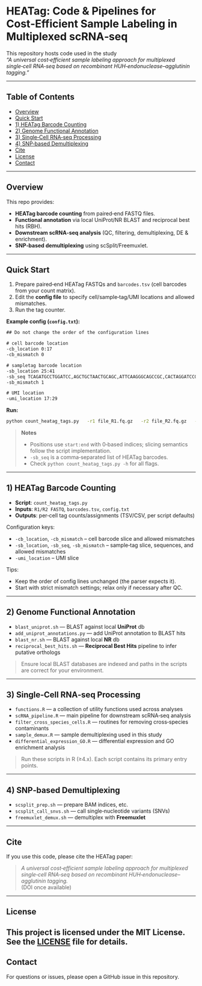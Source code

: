 # HEATag: Code & Pipelines for Cost‑Efficient Sample Labeling in Multiplexed scRNA‑seq

This repository hosts code used in the study  
*“A universal cost‑efficient sample labeling approach for multiplexed single‑cell RNA‑seq based on recombinant HUH‑endonuclease–agglutinin tagging.”*

---

## Table of Contents
- [Overview](#overview)
- [Quick Start](#quick-start)
- [1) HEATag Barcode Counting](#1-heatag-barcode-counting)
- [2) Genome Functional Annotation](#2-genome-functional-annotation)
- [3) Single‑Cell RNA‑seq Processing](#3-single-cell-rna-seq-processing)
- [4) SNP‑based Demultiplexing](#4-snp-based-demultiplexing)
- [Cite](#cite)
- [License](#license)
- [Contact](#contact)
---

## Overview

This repo provides:
- **HEATag barcode counting** from paired‑end FASTQ files.
- **Functional annotation** via local UniProt/NR BLAST and reciprocal best hits (RBH).
- **Downstream scRNA‑seq analysis** (QC, filtering, demultiplexing, DE & enrichment).
- **SNP‑based demultiplexing** using scSplit/Freemuxlet.

---

## Quick Start

1. Prepare paired‑end HEATag FASTQs and `barcodes.tsv` (cell barcodes from your count matrix).
2. Edit the **config file** to specify cell/sample‑tag/UMI locations and allowed mismatches.
3. Run the tag counter.

**Example config (`config.txt`):**
```txt
## Do not change the order of the configuration lines

# cell barcode location
-cb_location 0:17
-cb_mismatch 0

# sampletag barcode location
-sb_location 25:41
-sb_seq TCAGATGCCTGGATCC,AGCTGCTAACTGCAGC,ATTCAAGGGCAGCCGC,CACTAGGATCCGATGC
-sb_mismatch 1

# UMI location
-umi_location 17:29
```

**Run:**
```bash
python count_heatag_tags.py   -r1 file_R1.fq.gz   -r2 file_R2.fq.gz   -c config.txt   -b barcodes.tsv   -p mr   -t 10
```

> **Notes**
> - Positions use `start:end` with 0‑based indices; slicing semantics follow the script implementation.
> - `-sb_seq` is a comma‑separated list of HEATag barcodes.
> - Check `python count_heatag_tags.py -h` for all flags.

---

## 1) HEATag Barcode Counting

- **Script**: `count_heatag_tags.py`
- **Inputs**: `R1/R2 FASTQ`, `barcodes.tsv`, `config.txt`
- **Outputs**: per‑cell tag counts/assignments (TSV/CSV, per script defaults)

Configuration keys:
- `-cb_location`, `-cb_mismatch` – cell barcode slice and allowed mismatches
- `-sb_location`, `-sb_seq`, `-sb_mismatch` – sample‑tag slice, sequences, and allowed mismatches
- `-umi_location` – UMI slice

Tips:
- Keep the order of config lines unchanged (the parser expects it).
- Start with strict mismatch settings; relax only if necessary after QC.

---

## 2) Genome Functional Annotation

- `blast_uniprot.sh` — BLAST against local **UniProt** db  
- `add_uniprot_annotations.py` — add UniProt annotation to BLAST hits  
- `blast_nr.sh` — BLAST against local **NR** db  
- `reciprocal_best_hits.sh` — **Reciprocal Best Hits** pipeline to infer putative orthologs

> Ensure local BLAST databases are indexed and paths in the scripts are correct for your environment.

---

## 3) Single‑Cell RNA‑seq Processing

- `functions.R` — a collection of utility functions used across analyses  
- `scRNA_pipeline.R` — main pipeline for downstream scRNA‑seq analysis  
- `filter_cross_species_cells.R` — routines for removing cross‑species contaminants  
- `sample_demux.R` — sample demultiplexing used in this study  
- `differential_expression_GO.R` — differential expression and GO enrichment analysis

> Run these scripts in R (≥4.x). Each script contains its primary entry points.

---

## 4) SNP‑based Demultiplexing

- `scsplit_prep.sh` — prepare BAM indices, etc.  
- `scsplit_call_snvs.sh` — call single‑nucleotide variants (SNVs)  
- `freemuxlet_demux.sh` — demultiplex with **Freemuxlet**

---

## Cite

If you use this code, please cite the HEATag paper:

> *A universal cost‑efficient sample labeling approach for multiplexed single‑cell RNA‑seq based on recombinant HUH‑endonuclease–agglutinin tagging.*  
> (DOI once available)

---

## License
This project is licensed under the MIT License. See the [LICENSE](./LICENSE) file for details.
---

## Contact
For questions or issues, please open a GitHub issue in this repository.
